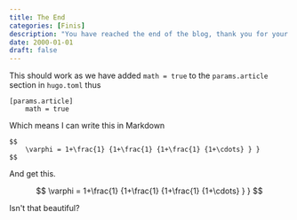 ```yaml
---
title: The End
categories: [Finis]
description: "You have reached the end of the blog, thank you for your time. This is just a test page where I can experiment with different bits of blog plumbing."
date: 2000-01-01
draft: false
---
```


This should work as we have added `math = true` to the `params.article` section in `hugo.toml` thus

```
[params.article]
    math = true
```

Which means I can write this in Markdown

```
$$
    \varphi = 1+\frac{1} {1+\frac{1} {1+\frac{1} {1+\cdots} } } 
$$
```
And get this.

$$
    \varphi = 1+\frac{1} {1+\frac{1} {1+\frac{1} {1+\cdots} } } 
$$

Isn't that beautiful?

